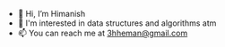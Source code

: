 - 👋 Hi, I’m Himanish
- 👀 I'm interested in data structures and algorithms atm
- 📫 You can reach me at 3hheman@gmail.com
